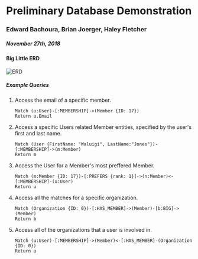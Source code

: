 # Preliminary Database Demonstration

### Edward Bachoura, Brian Joerger, Haley Fletcher

##### November 27th, 2018



#### Big Little ERD

![ERD](../resources/detailedERD.png)



##### Example Queries

1. Access the email of a specific member.

   ```
   Match (u:User)-[:MEMBERSHIP]->(Member {ID: 17})
   Return u.Email
   ```


2. Access a specific Users related Member entities, specified by the user's first and last name.

   ```
   Match (User {FirstName: "Waluigi", LastName:"Jones"})-[:MEMBERSHIP]->(m:Member)
   Return m
   ```

3. Access the User for a Member's most preffered Member.

   ```
   Match (m:Member {ID: 17})-[:PREFERS {rank: 1}]->(n:Member)<-[:MEMBERSHIP]-(u:User)
   Return u
   ```

4. Access all the matches for a specific organization.

   ```
   Match (Organization {ID: 0})-[:HAS_MEMBER]->(Member)-[b:BIG]->(Member)
   Return b
   ```

5. Access all of the organizations that a user is involved in.

   ```
   Match (u:User)-[:MEMBERSHIP]->(Member)<-[:HAS_MEMBER]-(Organization {ID: 0})
   Return u
   ```
